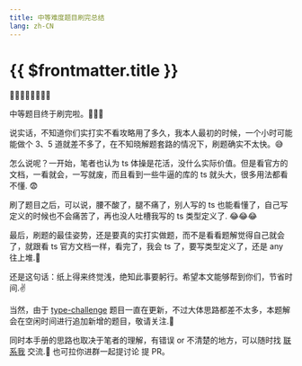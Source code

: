 ```yaml
---
title: 中等难度题目刷完总结
lang: zh-CN
---
```


# {{ $frontmatter.title }}

🎉🎉🎉🎉👏👏👏👏

中等题目终于刷完啦。💪💪💪

说实话，不知道你们实打实不看攻略用了多久，我本人最初的时候，一个小时可能能做个 3、5 道就差不多了，在不知晓解题套路的情况下，刷题确实不太快。😅

怎么说呢？一开始，笔者也认为 ts 体操是花活，没什么实际价值。但是看官方的文档，一看就会，一写就废，而且看到一些牛逼的库的 ts 就头大，很多用法都看不懂. 😨

刷了题目之后，可以说，腰不酸了，腿不痛了，别人写的 ts 也能看懂了，自己写定义的时候也不会痛苦了，再也没人吐槽我写的 ts 类型定义了. 😂😂😂

最后，刷题的最佳姿势，还是要真的实打实做题，而不是看看题解觉得自己就会了，就跟看 ts 官方文档一样，看完了，我会 ts 了，要写类型定义了，还是 any 往上堆.🤯

还是这句话：纸上得来终觉浅，绝知此事要躬行。希望本文能够帮到你们，节省时间.✌️

当然，由于 [type-challenge](https://github.com/type-challenges/type-challenges/) 题目一直在更新，不过大体思路都差不太多，本题解会在空闲时间进行追加新增的题目，敬请关注.👀

同时本手册的思路也取决于笔者的理解，有错误 or 不清楚的地方，可以随时找 [联系我](/Contactme.md) 交流.🤝 也可拉你进群一起提讨论 提 PR。
